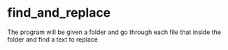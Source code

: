 # find_and_replace
The program will be given a folder and go through each file that inside the folder and find a text to replace
